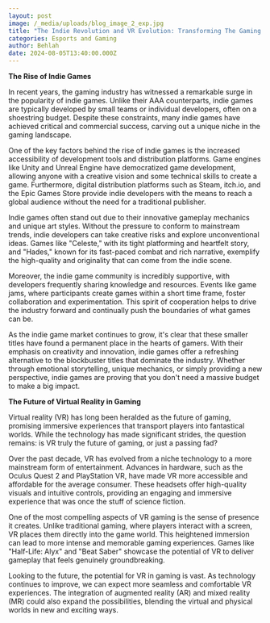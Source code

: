 ```yaml
---
layout: post
image: /_media/uploads/blog_image_2_exp.jpg
title: "The Indie Revolution and VR Evolution: Transforming The Gaming Landscape"
categories: Esports and Gaming
author: Behlah
date: 2024-08-05T13:40:00.000Z
---
```

**The Rise of Indie Games**

In recent years, the gaming industry has witnessed a remarkable surge in the popularity of indie games. Unlike their AAA counterparts, indie games are typically developed by small teams or individual developers, often on a shoestring budget. Despite these constraints, many indie games have achieved critical and commercial success, carving out a unique niche in the gaming landscape.



One of the key factors behind the rise of indie games is the increased accessibility of development tools and distribution platforms. Game engines like Unity and Unreal Engine have democratized game development, allowing anyone with a creative vision and some technical skills to create a game. Furthermore, digital distribution platforms such as Steam, itch.io, and the Epic Games Store provide indie developers with the means to reach a global audience without the need for a traditional publisher.



Indie games often stand out due to their innovative gameplay mechanics and unique art styles. Without the pressure to conform to mainstream trends, indie developers can take creative risks and explore unconventional ideas. Games like "Celeste," with its tight platforming and heartfelt story, and "Hades," known for its fast-paced combat and rich narrative, exemplify the high-quality and originality that can come from the indie scene.



Moreover, the indie game community is incredibly supportive, with developers frequently sharing knowledge and resources. Events like game jams, where participants create games within a short time frame, foster collaboration and experimentation. This spirit of cooperation helps to drive the industry forward and continually push the boundaries of what games can be.



As the indie game market continues to grow, it's clear that these smaller titles have found a permanent place in the hearts of gamers. With their emphasis on creativity and innovation, indie games offer a refreshing alternative to the blockbuster titles that dominate the industry. Whether through emotional storytelling, unique mechanics, or simply providing a new perspective, indie games are proving that you don't need a massive budget to make a big impact.



**The Future of Virtual Reality in Gaming**

Virtual reality (VR) has long been heralded as the future of gaming, promising immersive experiences that transport players into fantastical worlds. While the technology has made significant strides, the question remains: is VR truly the future of gaming, or just a passing fad?



Over the past decade, VR has evolved from a niche technology to a more mainstream form of entertainment. Advances in hardware, such as the Oculus Quest 2 and PlayStation VR, have made VR more accessible and affordable for the average consumer. These headsets offer high-quality visuals and intuitive controls, providing an engaging and immersive experience that was once the stuff of science fiction.



One of the most compelling aspects of VR gaming is the sense of presence it creates. Unlike traditional gaming, where players interact with a screen, VR places them directly into the game world. This heightened immersion can lead to more intense and memorable gaming experiences. Games like "Half-Life: Alyx" and "Beat Saber" showcase the potential of VR to deliver gameplay that feels genuinely groundbreaking.



Looking to the future, the potential for VR in gaming is vast. As technology continues to improve, we can expect more seamless and comfortable VR experiences. The integration of augmented reality (AR) and mixed reality (MR) could also expand the possibilities, blending the virtual and physical worlds in new and exciting ways.
